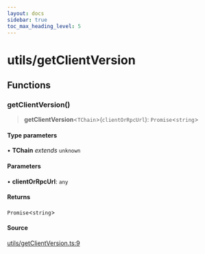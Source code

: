 ```yaml
---
layout: docs
sidebar: true
toc_max_heading_level: 5
---
```


# utils/getClientVersion

## Functions

### getClientVersion()

> **getClientVersion**\<`TChain`\>(`clientOrRpcUrl`): `Promise`\<`string`\>

#### Type parameters

• **TChain** *extends* `unknown`

#### Parameters

• **clientOrRpcUrl**: `any`

#### Returns

`Promise`\<`string`\>

#### Source

[utils/getClientVersion.ts:9](https://github.com/offchainlabs/arbitrum-orbit-sdk/blob/fa20b8d23170b5196c4c9cdb5fc2dfefa349f1c8/src/utils/getClientVersion.ts#L9)
